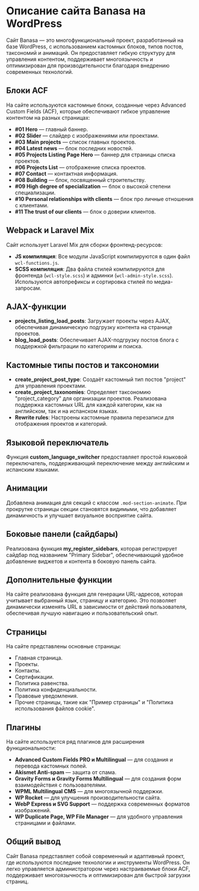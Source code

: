 # Описание сайта Banasa на WordPress

Сайт Banasa — это многофункциональный проект, разработанный на базе WordPress, с использованием кастомных блоков, типов постов, таксономий и анимаций. Он предоставляет гибкую структуру для управления контентом, поддерживает многоязычность и оптимизирован для производительности благодаря внедрению современных технологий.

## Блоки ACF

На сайте используются кастомные блоки, созданные через Advanced Custom Fields (ACF), которые обеспечивают гибкое управление контентом на разных страницах:

- **#01 Hero** — главный баннер.
- **#02 Slider** — слайдер с изображениями или проектами.
- **#03 Main projects** — список главных проектов.
- **#04 Latest news** — блок последних новостей.
- **#05 Projects Listing Page Hero** — баннер для страницы списка проектов.
- **#06 Projects List** — отображение списка проектов.
- **#07 Contact** — контактная информация.
- **#08 Building** — блок, посвященный строительству.
- **#09 High degree of specialization** — блок о высокой степени специализации.
- **#10 Personal relationships with clients** — блок про личные отношения с клиентами.
- **#11 The trust of our clients** — блок о доверии клиентов.

## Webpack и Laravel Mix

Сайт использует Laravel Mix для сборки фронтенд-ресурсов:

- **JS компиляция**: Все модули JavaScript компилируются в один файл `wcl-functions.js`.
- **SCSS компиляция**: Два файла стилей компилируются для фронтенда (`wcl-style.scss`) и админки (`wcl-admin-style.scss`). Используются автопрефиксы и сортировка стилей по медиа-запросам.

## AJAX-функции

- **projects_listing_load_posts**: Загружает проекты через AJAX, обеспечивая динамическую подгрузку контента на странице проектов.
- **blog_load_posts**: Обеспечивает AJAX-подгрузку постов блога с поддержкой фильтрации по категориям и поиска.

## Кастомные типы постов и таксономии

- **create_project_post_type**: Создаёт кастомный тип постов "project" для управления проектами.
- **create_project_taxonomies**: Определяет таксономию "project_category" для организации проектов. Реализована поддержка кастомных URL для каждой категории, как на английском, так и на испанском языках.
- **Rewrite rules**: Настроены кастомные правила перезаписи для отображения проектов и категорий.

## Языковой переключатель

Функция **custom_language_switcher** предоставляет простой языковой переключатель, поддерживающий переключение между английским и испанским языками.

## Анимации

Добавлена анимация для секций с классом `.mod-section-animate`. При прокрутке страницы секции становятся видимыми, что добавляет динамичность и улучшает визуальное восприятие сайта.

## Боковые панели (сайдбары)

Реализована функция **my_register_sidebars**, которая регистрирует сайдбар под названием "Primary Sidebar", обеспечивающий удобное добавление виджетов и контента в боковую панель сайта.

## Дополнительные функции

На сайте реализована функция для генерации URL-адресов, которая учитывает выбранный язык, страницу и категорию. Это позволяет динамически изменять URL в зависимости от действий пользователя, обеспечивая лучшую навигацию и пользовательский опыт.

## Страницы

На сайте представлены основные страницы:

- Главная страница.
- Проекты.
- Контакты.
- Сертификации.
- Политика равенства.
- Политика конфиденциальности.
- Правовые уведомления.
- Прочие страницы, такие как "Пример страницы" и "Политика использования файлов cookie".

## Плагины

На сайте используется ряд плагинов для расширения функциональности:

- **Advanced Custom Fields PRO и Multilingual** — для создания и перевода кастомных полей.
- **Akismet Anti-spam** — защита от спама.
- **Gravity Forms и Gravity Forms Multilingual** — для создания форм взаимодействия с пользователями.
- **WPML Multilingual CMS** — для многоязычной поддержки.
- **WP Rocket** — для улучшения производительности сайта.
- **WebP Express и SVG Support** — поддержка современных форматов изображений.
- **WP Duplicate Page, WP File Manager** — для удобного управления страницами и файлами.

## Общий вывод

Сайт Banasa представляет собой современный и адаптивный проект, где используются последние технологии и инструменты WordPress. Он легко управляется администратором через настраиваемые блоки ACF, поддерживает многоязычность и оптимизирован для быстрой загрузки страниц.
